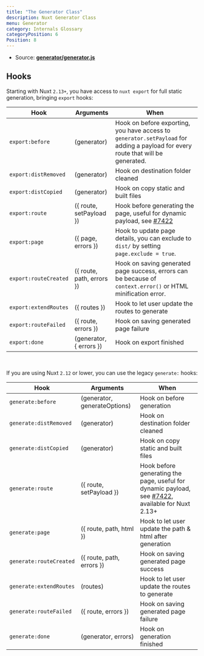```yaml
---
title: "The Generator Class"
description: Nuxt Generator Class
menu: Generator
category: Internals Glossary
categoryPosition: 6
Position: 8
---
```


- Source: **[generator/generator.js](https://github.com/nuxt/nuxt.js/blob/dev/packages/generator/src/generator.js)**

## Hooks

Starting with Nuxt `2.13+`, you have access to `nuxt export` for full static generation, bringing `export` hooks:

| Hook                  | Arguments                 | When                                                                                                                             |
| --------------------- | ------------------------- | -------------------------------------------------------------------------------------------------------------------------------- |
| `export:before`       | (generator)               | Hook on before exporting, you have access to `generator.setPayload` for adding a payload for every route that will be generated. |
| `export:distRemoved`  | (generator)               | Hook on destination folder cleaned                                                                                               |
| `export:distCopied`   | (generator)               | Hook on copy static and built files                                                                                              |
| `export:route`        | ({ route, setPayload })   | Hook before generating the page, useful for dynamic payload, see [#7422](https://github.com/nuxt/nuxt.js/pull/7422)              |
| `export:page`         | ({ page, errors })        | Hook to update page details, you can exclude to `dist/` by setting `page.exclude = true`.                                        |
| `export:routeCreated` | ({ route, path, errors }) | Hook on saving generated page success, errors can be because of `context.error()` or HTML minification error.                    |
| `export:extendRoutes` | ({ routes })              | Hook to let user update the routes to generate                                                                                   |
| `export:routeFailed`  | ({ route, errors })       | Hook on saving generated page failure                                                                                            |
| `export:done`         | (generator, { errors })   | Hook on export finished                                                                                                          |

<br/>

If you are using Nuxt `2.12` or lower, you can use the legacy `generate:` hooks:

| Hook                    | Arguments                    | When                                                                                                                                          |
| ----------------------- | ---------------------------- | --------------------------------------------------------------------------------------------------------------------------------------------- |
| `generate:before`       | (generator, generateOptions) | Hook on before generation                                                                                                                     |
| `generate:distRemoved`  | (generator)                  | Hook on destination folder cleaned                                                                                                            |
| `generate:distCopied`   | (generator)                  | Hook on copy static and built files                                                                                                           |
| `generate:route`        | ({ route, setPayload })      | Hook before generating the page, useful for dynamic payload, see [#7422](https://github.com/nuxt/nuxt.js/pull/7422), available for Nuxt 2.13+ |
| `generate:page`         | ({ route, path, html })      | Hook to let user update the path & html after generation                                                                                      |
| `generate:routeCreated` | ({ route, path, errors })    | Hook on saving generated page success                                                                                                         |
| `generate:extendRoutes` | (routes)                     | Hook to let user update the routes to generate                                                                                                |
| `generate:routeFailed`  | ({ route, errors })          | Hook on saving generated page failure                                                                                                         |
| `generate:done`         | (generator, errors)          | Hook on generation finished                                                                                                                   |

